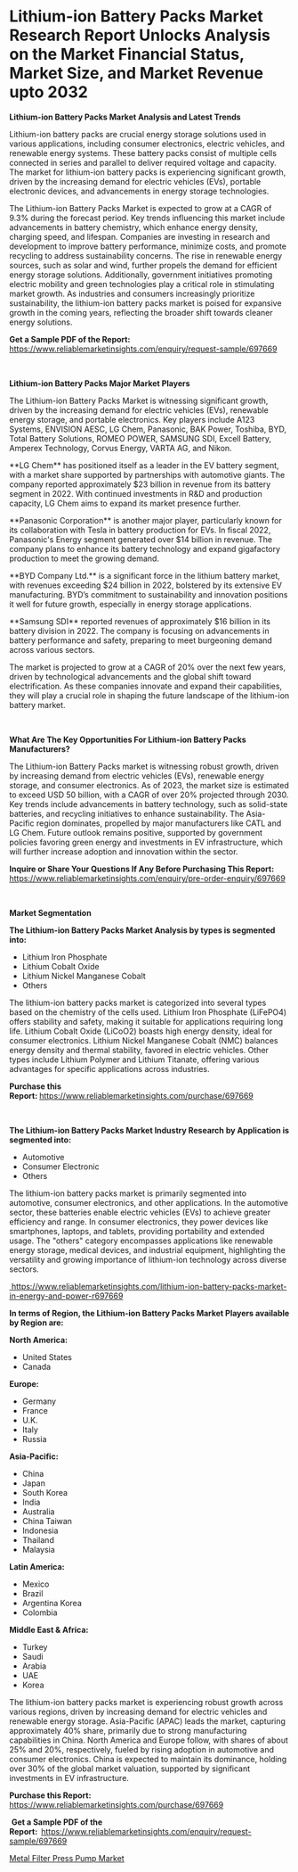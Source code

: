 <p><h1>Lithium-ion Battery Packs Market Research Report Unlocks Analysis on the Market Financial Status, Market Size, and Market Revenue upto 2032</h1></p><p><strong>Lithium-ion Battery Packs Market Analysis and Latest Trends</strong></p>
<p><p>Lithium-ion battery packs are crucial energy storage solutions used in various applications, including consumer electronics, electric vehicles, and renewable energy systems. These battery packs consist of multiple cells connected in series and parallel to deliver required voltage and capacity. The market for lithium-ion battery packs is experiencing significant growth, driven by the increasing demand for electric vehicles (EVs), portable electronic devices, and advancements in energy storage technologies.</p><p>The Lithium-ion Battery Packs Market is expected to grow at a CAGR of 9.3% during the forecast period. Key trends influencing this market include advancements in battery chemistry, which enhance energy density, charging speed, and lifespan. Companies are investing in research and development to improve battery performance, minimize costs, and promote recycling to address sustainability concerns. The rise in renewable energy sources, such as solar and wind, further propels the demand for efficient energy storage solutions. Additionally, government initiatives promoting electric mobility and green technologies play a critical role in stimulating market growth. As industries and consumers increasingly prioritize sustainability, the lithium-ion battery packs market is poised for expansive growth in the coming years, reflecting the broader shift towards cleaner energy solutions.</p></p>
<p><strong>Get a Sample PDF of the Report:&nbsp;</strong> <a href="https://www.reliablemarketinsights.com/enquiry/request-sample/697669?utm_campaign=2943&utm_medium=2&utm_source=Github&utm_content=ia&utm_term=23032025&utm_id=lithium-ion-battery-packs">https://www.reliablemarketinsights.com/enquiry/request-sample/697669</a></p>
<p>&nbsp;</p>
<p><strong>Lithium-ion Battery Packs Major Market Players</strong></p>
<p><p>The Lithium-ion Battery Packs Market is witnessing significant growth, driven by the increasing demand for electric vehicles (EVs), renewable energy storage, and portable electronics. Key players include A123 Systems, ENVISION AESC, LG Chem, Panasonic, BAK Power, Toshiba, BYD, Total Battery Solutions, ROMEO POWER, SAMSUNG SDI, Excell Battery, Amperex Technology, Corvus Energy, VARTA AG, and Nikon.</p><p>**LG Chem** has positioned itself as a leader in the EV battery segment, with a market share supported by partnerships with automotive giants. The company reported approximately $23 billion in revenue from its battery segment in 2022. With continued investments in R&D and production capacity, LG Chem aims to expand its market presence further.</p><p>**Panasonic Corporation** is another major player, particularly known for its collaboration with Tesla in battery production for EVs. In fiscal 2022, Panasonic's Energy segment generated over $14 billion in revenue. The company plans to enhance its battery technology and expand gigafactory production to meet the growing demand.</p><p>**BYD Company Ltd.** is a significant force in the lithium battery market, with revenues exceeding $24 billion in 2022, bolstered by its extensive EV manufacturing. BYD’s commitment to sustainability and innovation positions it well for future growth, especially in energy storage applications.</p><p>**Samsung SDI** reported revenues of approximately $16 billion in its battery division in 2022. The company is focusing on advancements in battery performance and safety, preparing to meet burgeoning demand across various sectors.</p><p>The market is projected to grow at a CAGR of 20% over the next few years, driven by technological advancements and the global shift toward electrification. As these companies innovate and expand their capabilities, they will play a crucial role in shaping the future landscape of the lithium-ion battery market.</p></p>
<p>&nbsp;</p>
<p><strong>What Are The Key Opportunities For Lithium-ion Battery Packs Manufacturers?</strong></p>
<p><p>The Lithium-ion Battery Packs market is witnessing robust growth, driven by increasing demand from electric vehicles (EVs), renewable energy storage, and consumer electronics. As of 2023, the market size is estimated to exceed USD 50 billion, with a CAGR of over 20% projected through 2030. Key trends include advancements in battery technology, such as solid-state batteries, and recycling initiatives to enhance sustainability. The Asia-Pacific region dominates, propelled by major manufacturers like CATL and LG Chem. Future outlook remains positive, supported by government policies favoring green energy and investments in EV infrastructure, which will further increase adoption and innovation within the sector.</p></p>
<p><strong>Inquire or Share Your Questions If Any Before Purchasing This Report:</strong> <a href="https://www.reliablemarketinsights.com/enquiry/pre-order-enquiry/697669?utm_campaign=2943&utm_medium=2&utm_source=Github&utm_content=ia&utm_term=23032025&utm_id=lithium-ion-battery-packs">https://www.reliablemarketinsights.com/enquiry/pre-order-enquiry/697669</a></p>
<p>&nbsp;</p>
<p><strong>Market Segmentation</strong></p>
<p><strong>The Lithium-ion Battery Packs Market Analysis by types is segmented into:</strong></p>
<p><ul><li>Lithium Iron Phosphate</li><li>Lithium Cobalt Oxide</li><li>Lithium Nickel Manganese Cobalt</li><li>Others</li></ul></p>
<p><p>The lithium-ion battery packs market is categorized into several types based on the chemistry of the cells used. Lithium Iron Phosphate (LiFePO4) offers stability and safety, making it suitable for applications requiring long life. Lithium Cobalt Oxide (LiCoO2) boasts high energy density, ideal for consumer electronics. Lithium Nickel Manganese Cobalt (NMC) balances energy density and thermal stability, favored in electric vehicles. Other types include Lithium Polymer and Lithium Titanate, offering various advantages for specific applications across industries.</p></p>
<p><strong>Purchase this Report:&nbsp;</strong><a href="https://www.reliablemarketinsights.com/purchase/697669?utm_campaign=2943&utm_medium=2&utm_source=Github&utm_content=ia&utm_term=23032025&utm_id=lithium-ion-battery-packs">https://www.reliablemarketinsights.com/purchase/697669</a></p>
<p>&nbsp;</p>
<p><strong>The Lithium-ion Battery Packs Market Industry Research by Application is segmented into:</strong></p>
<p><ul><li>Automotive</li><li>Consumer Electronic</li><li>Others</li></ul></p>
<p><p>The lithium-ion battery packs market is primarily segmented into automotive, consumer electronics, and other applications. In the automotive sector, these batteries enable electric vehicles (EVs) to achieve greater efficiency and range. In consumer electronics, they power devices like smartphones, laptops, and tablets, providing portability and extended usage. The "others" category encompasses applications like renewable energy storage, medical devices, and industrial equipment, highlighting the versatility and growing importance of lithium-ion technology across diverse sectors.</p></p>
<p><a href="https://www.reliablemarketinsights.com/lithium-ion-battery-packs-market-in-energy-and-power-r697669?utm_campaign=2943&utm_medium=2&utm_source=Github&utm_content=ia&utm_term=23032025&utm_id=lithium-ion-battery-packs">&nbsp;https://www.reliablemarketinsights.com/lithium-ion-battery-packs-market-in-energy-and-power-r697669</a></p>
<p><strong>In terms of Region, the Lithium-ion Battery Packs Market Players available by Region are:</strong></p>
<p>
    <p> <strong> North America: </strong>
        <ul>
            <li>United States</li>
            <li>Canada</li>
        </ul>
        </p> 
    <p> <strong> Europe: </strong>
        <ul>
            <li>Germany</li>
            <li>France</li>
            <li>U.K.</li>
            <li>Italy</li>
            <li>Russia</li>
        </ul>
        </p> 
    <p> <strong> Asia-Pacific: </strong>
        <ul>
            <li>China</li>
            <li>Japan</li>
            <li>South Korea</li>
            <li>India</li>
            <li>Australia</li>
            <li>China Taiwan</li>
            <li>Indonesia</li>
            <li>Thailand</li>
            <li>Malaysia</li>
        </ul>
        </p> 
    <p> <strong> Latin America: </strong>
        <ul>
            <li>Mexico</li>
            <li>Brazil</li>
            <li>Argentina Korea</li>
            <li>Colombia</li>
        </ul>
        </p> 
    <p> <strong> Middle East & Africa: </strong>
        <ul>
            <li>Turkey</li>
            <li>Saudi</li>
            <li>Arabia</li>
            <li>UAE</li>
            <li>Korea</li>
        </ul>
    </p>
    </p>
<p><p>The lithium-ion battery packs market is experiencing robust growth across various regions, driven by increasing demand for electric vehicles and renewable energy storage. Asia-Pacific (APAC) leads the market, capturing approximately 40% share, primarily due to strong manufacturing capabilities in China. North America and Europe follow, with shares of about 25% and 20%, respectively, fueled by rising adoption in automotive and consumer electronics. China is expected to maintain its dominance, holding over 30% of the global market valuation, supported by significant investments in EV infrastructure.</p></p>
<p><strong>Purchase this Report: </strong><a href="https://www.reliablemarketinsights.com/purchase/697669?utm_campaign=2943&utm_medium=2&utm_source=Github&utm_content=ia&utm_term=23032025&utm_id=lithium-ion-battery-packs">https://www.reliablemarketinsights.com/purchase/697669</a></p>
<p>&nbsp;<strong>Get a Sample PDF of the Report:&nbsp;&nbsp;</strong><a href="https://www.reliablemarketinsights.com/enquiry/request-sample/697669?utm_campaign=2943&utm_medium=2&utm_source=Github&utm_content=ia&utm_term=23032025&utm_id=lithium-ion-battery-packs">https://www.reliablemarketinsights.com/enquiry/request-sample/697669</a></p>
<p><strong></strong></p>
<p><p><a href="https://github.com/genayziben/Market-Research-Report-List-1/blob/main/metal-filter-press-pump-market.md?utm_campaign=2943&utm_medium=2&utm_source=Github&utm_content=ia&utm_term=23032025&utm_id=lithium-ion-battery-packs">Metal Filter Press Pump Market</a></p></p>